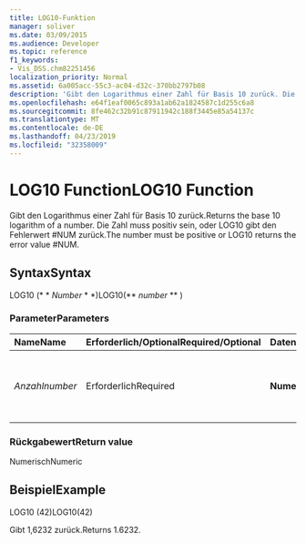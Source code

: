```yaml
---
title: LOG10-Funktion
manager: soliver
ms.date: 03/09/2015
ms.audience: Developer
ms.topic: reference
f1_keywords:
- Vis_DSS.chm82251456
localization_priority: Normal
ms.assetid: 6a005acc-55c3-ac04-d32c-370bb2797b08
description: 'Gibt den Logarithmus einer Zahl für Basis 10 zurück. Die Zahl muss positiv sein, oder LOG10 gibt den Fehlerwert #NUM zurück.'
ms.openlocfilehash: e64f1eaf0065c893a1ab62a1824587c1d255c6a8
ms.sourcegitcommit: 8fe462c32b91c87911942c188f3445e85a54137c
ms.translationtype: MT
ms.contentlocale: de-DE
ms.lasthandoff: 04/23/2019
ms.locfileid: "32358009"
---
```

# <a name="log10-function"></a><span data-ttu-id="c72d1-104">LOG10 Function</span><span class="sxs-lookup"><span data-stu-id="c72d1-104">LOG10 Function</span></span>

<span data-ttu-id="c72d1-105">Gibt den Logarithmus einer Zahl für Basis 10 zurück.</span><span class="sxs-lookup"><span data-stu-id="c72d1-105">Returns the base 10 logarithm of a number.</span></span> <span data-ttu-id="c72d1-106">Die Zahl muss positiv sein, oder LOG10 gibt den Fehlerwert #NUM zurück.</span><span class="sxs-lookup"><span data-stu-id="c72d1-106">The number must be positive or LOG10 returns the error value #NUM.</span></span>
  
## <a name="syntax"></a><span data-ttu-id="c72d1-107">Syntax</span><span class="sxs-lookup"><span data-stu-id="c72d1-107">Syntax</span></span>

<span data-ttu-id="c72d1-108">LOG10 (\* \* *Number* \* \*)</span><span class="sxs-lookup"><span data-stu-id="c72d1-108">LOG10(\*\* *number* \*\* )</span></span> 
  
### <a name="parameters"></a><span data-ttu-id="c72d1-109">Parameter</span><span class="sxs-lookup"><span data-stu-id="c72d1-109">Parameters</span></span>

|<span data-ttu-id="c72d1-110">**Name**</span><span class="sxs-lookup"><span data-stu-id="c72d1-110">**Name**</span></span>|<span data-ttu-id="c72d1-111">**Erforderlich/Optional**</span><span class="sxs-lookup"><span data-stu-id="c72d1-111">**Required/Optional**</span></span>|<span data-ttu-id="c72d1-112">**Datentyp**</span><span class="sxs-lookup"><span data-stu-id="c72d1-112">**Data Type**</span></span>|<span data-ttu-id="c72d1-113">**Beschreibung**</span><span class="sxs-lookup"><span data-stu-id="c72d1-113">**Description**</span></span>|
|:-----|:-----|:-----|:-----|
| <span data-ttu-id="c72d1-114">_Anzahl_</span><span class="sxs-lookup"><span data-stu-id="c72d1-114">_number_</span></span> <br/> |<span data-ttu-id="c72d1-115">Erforderlich</span><span class="sxs-lookup"><span data-stu-id="c72d1-115">Required</span></span>  <br/> |<span data-ttu-id="c72d1-116">**Numerisch**</span><span class="sxs-lookup"><span data-stu-id="c72d1-116">**Numeric**</span></span> <br/> | <span data-ttu-id="c72d1-117">Die Zahl, deren Logarithmus zur Basis 10 ermittelt werden soll.</span><span class="sxs-lookup"><span data-stu-id="c72d1-117">The number whose base 10 logarithm you want to find.</span></span>  <br/> |
   
### <a name="return-value"></a><span data-ttu-id="c72d1-118">Rückgabewert</span><span class="sxs-lookup"><span data-stu-id="c72d1-118">Return value</span></span>

<span data-ttu-id="c72d1-119">Numerisch</span><span class="sxs-lookup"><span data-stu-id="c72d1-119">Numeric</span></span>
  
## <a name="example"></a><span data-ttu-id="c72d1-120">Beispiel</span><span class="sxs-lookup"><span data-stu-id="c72d1-120">Example</span></span>

<span data-ttu-id="c72d1-121">LOG10 (42)</span><span class="sxs-lookup"><span data-stu-id="c72d1-121">LOG10(42)</span></span> 
  
<span data-ttu-id="c72d1-122">Gibt 1,6232 zurück.</span><span class="sxs-lookup"><span data-stu-id="c72d1-122">Returns 1.6232.</span></span> 
  

